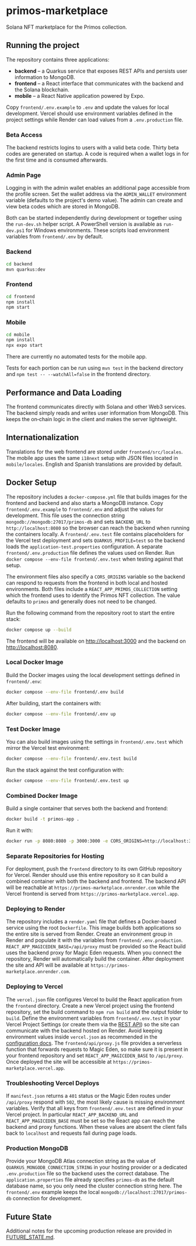 # primos-marketplace
Solana NFT marketplace for the Primos collection.

## Running the project

The repository contains three applications:

* **backend** – a Quarkus service that exposes REST APIs and persists user
  information to MongoDB.
* **frontend** – a React interface that communicates with the backend and the
  Solana blockchain.
* **mobile** – a React Native application powered by Expo.

Copy `frontend/.env.example` to `.env` and update the values for local
development. Vercel should use environment variables defined in the project
settings while Render can load values from a `.env.production` file.

### Beta Access

The backend restricts logins to users with a valid beta code. Thirty beta codes
are generated on startup. A code is required when a wallet logs in for the first
time and is consumed afterwards.

### Admin Page

Logging in with the admin wallet enables an additional page accessible from the profile screen. Set
the wallet address via the `ADMIN_WALLET` environment variable (defaults to the project's demo value).
The admin can create and view beta codes which are stored in MongoDB.

Both can be started independently during development or together using the
`run-dev.sh` helper script. A PowerShell version is available as
`run-dev.ps1` for Windows environments. These scripts load environment
variables from `frontend/.env` by default.

### Backend

```bash
cd backend
mvn quarkus:dev
```

### Frontend

```bash
cd frontend
npm install
npm start
```

### Mobile

```bash
cd mobile
npm install
npx expo start
```

There are currently no automated tests for the mobile app.

Tests for each portion can be run using `mvn test` in the backend directory and
`npm test -- --watchAll=false` in the frontend directory.

## Performance and Data Loading

The frontend communicates directly with Solana and other Web3 services. The
backend simply reads and writes user information from MongoDB. This keeps the
on‑chain logic in the client and makes the server lightweight.

## Internationalization

Translations for the web frontend are stored under `frontend/src/locales`. The mobile app uses the same `i18next` setup with JSON files located in `mobile/locales`. English and Spanish translations are provided by default.

## Docker Setup

The repository includes a `docker-compose.yml` file that builds images for the
frontend and backend and also starts a MongoDB instance. Copy
`frontend/.env.example` to `frontend/.env` and adjust the values for development.
This file uses the connection
string `mongodb://mongodb:27017/primos-db` and sets `BACKEND_URL` to
`http://localhost:8080` so the browser can reach the backend when running the
containers locally. A `frontend/.env.test` file contains placeholders for the
Vercel test deployment and sets `QUARKUS_PROFILE=test` so the backend loads the
`application-test.properties` configuration. A separate
`frontend/.env.production` file defines the values used on Render.
Run `docker compose --env-file frontend/.env.test` when testing against
that setup.

The environment files also specify a `CORS_ORIGINS` variable so the backend can
respond to requests from the frontend in both local and hosted environments.
Both files include a `REACT_APP_PRIMOS_COLLECTION` setting which the
frontend uses to identify the Primos NFT collection. The value defaults to
`primos` and generally does not need to be changed.

Run the following command from the repository root to start the entire stack:

```bash
docker compose up --build
```

The frontend will be available on [http://localhost:3000](http://localhost:3000) and the backend on [http://localhost:8080](http://localhost:8080).

### Local Docker Image

Build the Docker images using the local development settings defined in `frontend/.env`:

```bash
docker compose --env-file frontend/.env build
```

After building, start the containers with:

```bash
docker compose --env-file frontend/.env up
```

### Test Docker Image

You can also build images using the settings in `frontend/.env.test` which mirror the
Vercel test environment:

```bash
docker compose --env-file frontend/.env.test build
```

Run the stack against the test configuration with:

```bash
docker compose --env-file frontend/.env.test up
```

### Combined Docker Image

Build a single container that serves both the backend and frontend:

```bash
docker build -t primos-app .
```

Run it with:

```bash
docker run -p 8080:8080 -p 3000:3000 -e CORS_ORIGINS=http://localhost:3000 primos-app
```

### Separate Repositories for Hosting

For deployment, push the `frontend` directory to its own GitHub repository for
Vercel. Render should use this entire repository so it can build a combined
container with both the backend and frontend. The backend API will be reachable
at `https://primos-marketplace.onrender.com` while the Vercel frontend is served
from `https://primos-marketplace.vercel.app`.

### Deploying to Render

The repository includes a `render.yaml` file that defines a Docker-based
service using the root `Dockerfile`. This image builds both applications so the
entire site is served from Render. Create an environment group in Render and
populate it with the variables from `frontend/.env.production`.
`REACT_APP_MAGICEDEN_BASE=/api/proxy` must be provided so the React build uses
the backend proxy for Magic Eden requests. When you connect the repository,
Render will automatically build the container. After deployment the site and API
will be available at `https://primos-marketplace.onrender.com`.

### Deploying to Vercel

The `vercel.json` file configures Vercel to build the React application from the
`frontend` directory. Create a new Vercel project using the frontend repository,
set the build command to `npm run build` and the output folder to `build`.
Define the environment variables from `frontend/.env.test` in your Vercel
Project Settings (or create them via the [REST API](https://vercel.com/docs/rest-api/reference))
so the site can communicate with the backend hosted on Render. Avoid keeping
environment values inside `vercel.json` as recommended in the
[configuration docs](https://vercel.com/docs/configuration#environment-variables).
The `frontend/api/proxy.js` file provides a serverless function that forwards
requests to Magic&nbsp;Eden, so make sure it is present in your frontend
repository and set `REACT_APP_MAGICEDEN_BASE` to `/api/proxy`. Once deployed the
site will be accessible at `https://primos-marketplace.vercel.app`.

### Troubleshooting Vercel Deploys

If `manifest.json` returns a `401` status or the Magic Eden routes under
`/api/proxy` respond with `502`, the most likely cause is missing environment
variables. Verify that all keys from `frontend/.env.test` are defined in your
Vercel project. In particular `REACT_APP_BACKEND_URL` and
`REACT_APP_MAGICEDEN_BASE` must be set so the React app can reach the backend
and proxy functions. When these values are absent the client falls back to
`localhost` and requests fail during page loads.

### Production MongoDB

Provide your MongoDB Atlas connection string as the value of
`QUARKUS_MONGODB_CONNECTION_STRING` in your hosting provider or a dedicated
`.env.production` file so the backend uses the correct database. The
`application.properties` file already specifies `primos-db` as the default
database name, so you only need the cluster connection string here. The
`frontend/.env` example keeps the local `mongodb://localhost:27017/primos-db`
connection for development.

## Future State

Additional notes for the upcoming production release are provided in [FUTURE_STATE.md](./FUTURE_STATE.md).
